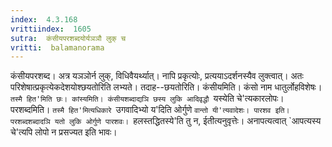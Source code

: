 ```yaml
---
index:  4.3.168
vrittiindex:  1605
sutra:  कंसीयपरशब्दयोर्यञञौ लुक् च
vritti:  balamanorama 
---
```


कंसीयपरशब्द। अत्र यञञोर्न लुक्, विधिवैयर्थ्यात्। नापि प्रकृत्योः, प्रत्ययाऽदर्शनस्यैव लुक्त्वात्। अतः परिशेषात्प्रकृत्येकदेशयोश्छयतोरिति लभ्यते। तदाह--छयतोरिति। कंसीयमिति। कंसो नाम धातुर्लोहविशेषः। `तस्मै हित'मिति छः। कांस्यमिति। कंसीयशब्दाद्यञि छस्य लुकि आदिवृद्धौ `यस्येति चे'त्यकारलोपः। परशब्दमिति। `तस्मै हित'मित्यधिकारे `उगवादिभ्यो य'दिति ओर्गुणे `वान्तो यी'त्यवादेशः। पारशव इति। परशब्दशब्दादञि यतो लुकि ओर्गुणे पारशवः। `हलस्तद्धितस्ये'ति तु न, ईतीत्यनुवृत्तेः। अनापत्यत्वात् `आपत्यस्य चे'त्यपि लोपो न प्रसज्यत इति भावः।

